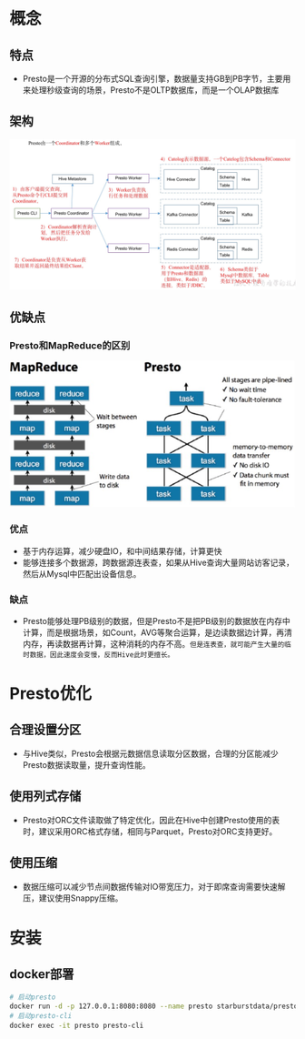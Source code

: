 # 概念

## 特点

* Presto是一个开源的分布式SQL查询引擎，数据量支持GB到PB字节，主要用来处理秒级查询的场景，Presto不是OLTP数据库，而是一个OLAP数据库

## 架构

![presto架构](../../../datawarehouse/img/presto架构.jpg)

## 优缺点

### Presto和MapReduce的区别

![presto架构](../../../datawarehouse/img/presto和mr的区别.jpg)

### 优点

* 基于内存运算，减少硬盘IO，和中间结果存储，计算更快
* 能够连接多个数据源，跨数据源连表查，如果从Hive查询大量网站访客记录，然后从Mysql中匹配出设备信息。

### 缺点

* Presto能够处理PB级别的数据，但是Presto不是把PB级别的数据放在内存中计算，而是根据场景，如Count，AVG等聚合运算，是边读数据边计算，再清内存，再读数据再计算，这种消耗的内存不高。`但是连表查，就可能产生大量的临时数据，因此速度会变慢，反而Hive此时更擅长。`

# Presto优化

## 合理设置分区

* 与Hive类似，Presto会根据元数据信息读取分区数据，合理的分区能减少Presto数据读取量，提升查询性能。

## 使用列式存储

* Presto对ORC文件读取做了特定优化，因此在Hive中创建Presto使用的表时，建议采用ORC格式存储，相同与Parquet，Presto对ORC支持更好。

## 使用压缩

* 数据压缩可以减少节点间数据传输对IO带宽压力，对于即席查询需要快速解压，建议使用Snappy压缩。

# 安装

## docker部署

```sh
# 启动presto
docker run -d -p 127.0.0.1:8080:8080 --name presto starburstdata/presto
# 启动presto-cli
docker exec -it presto presto-cli
```

